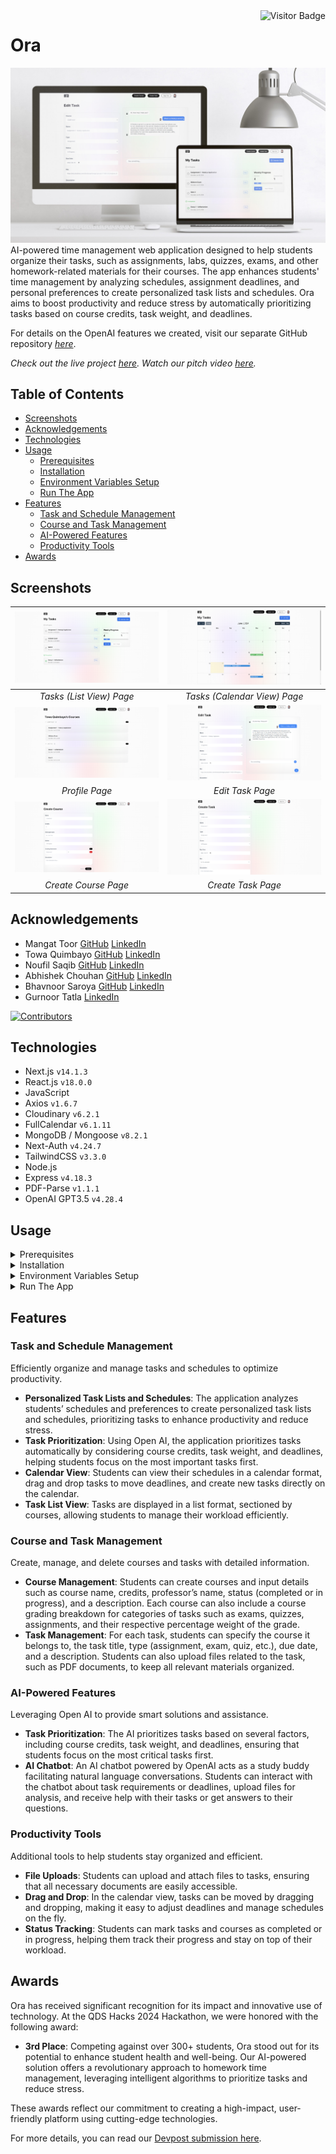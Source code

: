 <img align="right" alt="Visitor Badge" src="https://visitor-badge.laobi.icu/badge?page_id=towaquimbayo.Ora">

# Ora

![Ora Thumbnail](screenshots/ora-thumbnail.jpg)
AI-powered time management web application designed to help students organize their tasks, such as assignments, labs, quizzes, exams, and other homework-related materials for their courses. The app enhances students' time management by analyzing schedules, assignment deadlines, and personal preferences to create personalized task lists and schedules. Ora aims to boost productivity and reduce stress by automatically prioritizing tasks based on course credits, task weight, and deadlines.

For details on the OpenAI features we created, visit our separate GitHub repository [_here_](https://github.com/abhishekchouhannk/qds2024-ai-api).

_Check out the live project [_here_](https://qds-hacks-2024.onrender.com/). Watch our pitch video [_here_](https://www.youtube.com/watch?v=Gm644fFPYi8)._

## Table of Contents

* [Screenshots](#screenshots)
* [Acknowledgements](#acknowledgements)
* [Technologies](#technologies)
* [Usage](#usage)
  * [Prerequisites](#prerequisites)
  * [Installation](#installation)
  * [Environment Variables Setup](#environment-variables-setup)
  * [Run The App](#run-the-app)
* [Features](#features)
  * [Task and Schedule Management](#task-and-schedule-management)
  * [Course and Task Management](#course-and-task-management)
  * [AI-Powered Features](#ai-powered-features)
  * [Productivity Tools](#productivity-tools)
* [Awards](#awards)

## Screenshots

| ![Tasks (List View) Page](screenshots/tasks-list-view.png) | ![Tasks (Calendar View) Page](screenshots/tasks-calendar-view.png) |
|:--:|:--:|
| _Tasks (List View) Page_ | _Tasks (Calendar View) Page_ |
| ![Profile Page](screenshots/profile.png) | ![Edit Task Page](screenshots/edit-task.png) |
| _Profile Page_ | _Edit Task Page_ |
| ![Create Course Page](screenshots/create-course.png) | ![Create Task Page](screenshots/create-task.png) |
| _Create Course Page_ | _Create Task Page_ |

## Acknowledgements

* Mangat Toor [GitHub](https://github.com/immangat) [LinkedIn](https://www.linkedin.com/in/immangat)
* Towa Quimbayo [GitHub](https://github.com/towaquimbayo) [LinkedIn](https://www.linkedin.com/in/towa-quimbayo/)
* Noufil Saqib [GitHub](https://github.com/noufilsaqib) [LinkedIn](https://www.linkedin.com/in/muhammad-noufil-saqib/)
* Abhishek Chouhan [GitHub](https://github.com/abhishekchouhannk) [LinkedIn](https://www.linkedin.com/in/abhishekchouhannk)
* Bhavnoor Saroya [GitHub](https://github.com/BhavnoorSaroya) [LinkedIn](https://www.linkedin.com/in/bhavnoor-saroya)
* Gurnoor Tatla [LinkedIn](https://www.linkedin.com/in/gurnoortatla/)

[![Contributors](https://contrib.rocks/image?repo=towaquimbayo/Ora)](https://github.com/towaquimbayo/Ora/graphs/contributors)

## Technologies

* Next.js `v14.1.3`
* React.js `v18.0.0`
* JavaScript
* Axios `v1.6.7`
* Cloudinary `v6.2.1`
* FullCalendar `v6.1.11`
* MongoDB / Mongoose `v8.2.1`
* Next-Auth `v4.24.7`
* TailwindCSS `v3.3.0`
* Node.js
* Express `v4.18.3`
* PDF-Parse `v1.1.1`
* OpenAI GPT3.5 `v4.28.4`

## Usage

<details>
  <summary>Prerequisites</summary>

### Prerequisites

* [VSCode](https://code.visualstudio.com/download/)
* [Git](https://git-scm.com/downloads/)
* [Node.js](https://nodejs.org/en/download/)

</details>

<details>
  <summary>Installation</summary>

### Installation

1. Install the latest npm package version.

  ```sh
  npm install npm@latest -g
  ```

2. Clone the repository to your local machine.

  ```sh
  git clone https://github.com/towaquimbayo/Ora.git
  ```

3. Installing required dependencies requires Node and npm.

  ```sh
  npm install
  ```

</details>

<details>
  <summary>Environment Variables Setup</summary>

### Environment Variables Setup

For the project to run correctly, environment variables are required. Rename the `.env.example` to `.env`.

1. Sign up for a MongoDB Atlas account at <https://www.mongodb.com/cloud/atlas/register>. Then create a database Cluster and connect your project to that Cluster by clicking on the `Connect`, selecting the `Connect To Your Application` option and copying the Database `URI` string as your `DATABASE_URL`. Finally, replace the `username` and `password` fields in the URI string with your database credentials.
2. Create a Google OAuth app at <https://refine.dev/blog/nextauth-google-github-authentication-nextjs/#for-googleprovider-make-sure-you-have-a-google-account/>.
3. Sign up for a OpenAI account and follow the documentation at <https://platform.openai.com/docs/quickstart?context=node> to obtain your API key and setup OpenAI.
4. Create a Cloudinary account and follow the documentation at <https://cloudinary.com/guides/front-end-development/integrating-cloudinary-with-next-js> to obtain your API credentials and setup Cloudinary with Next.js

</details>

<details>
  <summary>Run The App</summary>

### Run The App

Running the application locally or in production is straightforward since both the frontend and backend are integrated into a single Next.js application running on port 3000.

* Execute `npm run build` to build the application for production.
* Execute `npm run dev` to run locally in development mode or `npm start` to run it using the production build.

</details>

## Features

### Task and Schedule Management

Efficiently organize and manage tasks and schedules to optimize productivity.

* __Personalized Task Lists and Schedules__: The application analyzes students’ schedules and preferences to create personalized task lists and schedules, prioritizing tasks to enhance productivity and reduce stress.
* __Task Prioritization__: Using Open AI, the application prioritizes tasks automatically by considering course credits, task weight, and deadlines, helping students focus on the most important tasks first.
* __Calendar View__: Students can view their schedules in a calendar format, drag and drop tasks to move deadlines, and create new tasks directly on the calendar.
* __Task List View__: Tasks are displayed in a list format, sectioned by courses, allowing students to manage their workload efficiently.

### Course and Task Management

Create, manage, and delete courses and tasks with detailed information.

* __Course Management__: Students can create courses and input details such as course name, credits, professor’s name, status (completed or in progress), and a description. Each course can also include a course grading breakdown for categories of tasks such as exams, quizzes, assignments, and their respective percentage weight of the grade.
* __Task Management__: For each task, students can specify the course it belongs to, the task title, type (assignment, exam, quiz, etc.), due date, and a description. Students can also upload files related to the task, such as PDF documents, to keep all relevant materials organized.

### AI-Powered Features

Leveraging Open AI to provide smart solutions and assistance.

* __Task Prioritization__: The AI prioritizes tasks based on several factors, including course credits, task weight, and deadlines, ensuring that students focus on the most critical tasks first.
* __AI Chatbot__: An AI chatbot powered by OpenAI acts as a study buddy facilitating natural language conversations. Students can interact with the chatbot about task requirements or deadlines, upload files for analysis, and receive help with their tasks or get answers to their questions.

### Productivity Tools

Additional tools to help students stay organized and efficient.

* __File Uploads__: Students can upload and attach files to tasks, ensuring that all necessary documents are easily accessible.
* __Drag and Drop__: In the calendar view, tasks can be moved by dragging and dropping, making it easy to adjust deadlines and manage schedules on the fly.
* __Status Tracking__: Students can mark tasks and courses as completed or in progress, helping them track their progress and stay on top of their workload.

## Awards

Ora has received significant recognition for its impact and innovative use of technology. At the QDS Hacks 2024 Hackathon, we were honored with the following award:

* __3rd Place__: Competing against over 300+ students, Ora stood out for its potential to enhance student health and well-being. Our AI-powered solution offers a revolutionary approach to homework time management, leveraging intelligent algorithms to prioritize tasks and reduce stress.

These awards reflect our commitment to creating a high-impact, user-friendly platform using cutting-edge technologies.

For more details, you can read our [Devpost submission here](https://devpost.com/software/ora-32wnoz).
